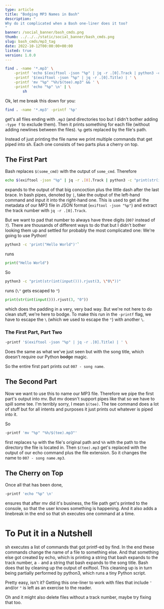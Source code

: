 ```yaml
---
type: article
title: "Bodging MP3 Names in Bash"
description: "
Why do it complicated when a Bash one-liner does it too?
"
banner: /social_banner/bash_cmds.png
thumb: ../../../static/social_banner/bash_cmds.png
slug: bash_cmds/mp3_tag
date: 2022-10-12T00:00:00+00:00
listed: true
version: 1.0.0
---
```


```bash
find . -name '*.mp3' \
    -printf 'echo $(exiftool -json "%p" | jq -r .[0].Track | python3 -c "print(str(int(input())).rjust(3, \\"0\\"))") "-" ' \
    -printf '$(exiftool -json "%p" | jq -r .[0].Title) | ' \
    -printf 'mv "%p" "%h/$(tee).mp3" && ' \
    -printf 'echo "%p" \n' | \
        sh
```

Ok, let me break this down for you:
```bash
find . -name '*.mp3' -printf '%p'
```
get's all files ending with `.mp3` (and directories too but I didn't bother adding `-type f` to exclude them).
Then it prints something for each file (without adding newlines between the files).
`%p` gets replaced by the file's path.

Instead of just printing the file name we print multiple commands that get piped into sh.
Each one consists of two parts plus a cherry on top.

## The First Part
Bash replaces `$(some_cmd)` with the output of `some_cmd`.
Therefore
```bash
echo $(exiftool -json "%p" | jq -r .[0].Track | python3 -c "print(str(int(input())).rjust(3, \\"0\\"))") "-"
```
expands to the output of that big concoction plus the little dash after the last brace.
In bash pipes, denoted by `|`, take the output of the left-hand command and input it into the right-hand one.
This is used to get all the metadata of our MP3 file in JSON format (`exiftool -json "%p"`) and extract the track number with `jq -r .[0].Track`.

But we want to pad that number to always have three digits (`007` instead of `7`).
There are thousands of different ways to do that but I didn't bother looking them up and settled for probably the most complicated one:
We're going to use Python!
```bash
python3 -c 'print("Hello World")'`
```
runs
```python
print("Hello World")
```
So
```bash
python3 -c "print(str(int(input())).rjust(3, \"0\"))"
```
runs (`\"` gets escaped to `"`)
```python
print(str(int(input())).rjust(3, "0"))
```
which does the padding in a very, very bad way.
But we're not here to do clean stuff, we're here to bodge.
To make this run in the `-printf` flag, we have to escape the `\` (which we used to escape the `"`) with another `\`.

### The First Part, Part Two
```bash
-printf '$(exiftool -json "%p" | jq -r .[0].Title) | ' \
```
Does the same as what we've just seen but with the song title, which doesn't require our Python <s>bodge</s> magic.

So the entire first part prints out `007 - song name`.

## The Second Part
Now we want to use this to name our MP3 file.
Therefore we pipe the first part's output into mv.
But mv doesn't support pipes like that so we have to spill some tee.
I'm terribly sorry, I mean `$(tee)`.
The tee command does a lot of stuff but for all intents and purposes it just prints out whatever is piped into it.

So
```bash
-printf 'mv "%p" "%h/$(tee).mp3"'
```
first replaces `%p` with the file's original path and `%h` with the path to the directory the file is located in.
Then `$(tee).mp3` get's replaced with the output of our echo command plus the file extension.
So it changes the name to `007 - song name.mp3`.

## The Cherry on Top
Once all that has been done,
```bash
-printf 'echo "%p" \n'
```
ensures that after mv did it's business, the file path get's printed to the console, so that the user knows something is happening.
And it also adds a linebreak in the end so that sh executes one command at a time.

# To Put it in a Nutshell
sh executes a list of commands that got printf-ed by find.
In the end these commands change the name of a file to something else.
And that something else got created by echo, which is printing a string that bash expands to the track number, a `-` and a string that bash expands to the song title.
Bash does that by cleaning up the output of exiftool.
This cleaning up is in turn being partially performed by python3, which runs a tiny Python script.

Pretty easy, isn't it?
Getting this one-liner to work with files that include `'` and/or `"` is left as an exercise to the reader.

Oh and it might also delete files without a track number, maybe try fixing that too.

